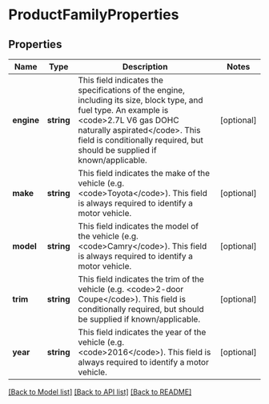 # ProductFamilyProperties

## Properties
Name | Type | Description | Notes
------------ | ------------- | ------------- | -------------
**engine** | **string** | This field indicates the specifications of the engine, including its size, block type, and fuel type. An example is &lt;code&gt;2.7L V6 gas DOHC naturally aspirated&lt;/code&gt;. This field is conditionally required, but should be supplied if known/applicable. | [optional] 
**make** | **string** | This field indicates the make of the vehicle (e.g. &lt;code&gt;Toyota&lt;/code&gt;). This field is always required to identify a motor vehicle. | [optional] 
**model** | **string** | This field indicates the model of the vehicle (e.g. &lt;code&gt;Camry&lt;/code&gt;). This field is always required to identify a motor vehicle. | [optional] 
**trim** | **string** | This field indicates the trim of the vehicle (e.g. &lt;code&gt;2-door Coupe&lt;/code&gt;). This field is conditionally required, but should be supplied if known/applicable. | [optional] 
**year** | **string** | This field indicates the year of the vehicle (e.g. &lt;code&gt;2016&lt;/code&gt;). This field is always required to identify a motor vehicle. | [optional] 

[[Back to Model list]](../../README.md#documentation-for-models) [[Back to API list]](../../README.md#documentation-for-api-endpoints) [[Back to README]](../../README.md)

